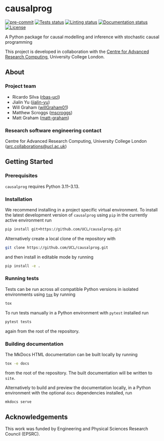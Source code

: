 # causalprog

[![pre-commit](https://img.shields.io/badge/pre--commit-enabled-brightgreen?logo=pre-commit&logoColor=white)](https://github.com/pre-commit/pre-commit)
[![Tests status][tests-badge]][tests-link]
[![Linting status][linting-badge]][linting-link]
[![Documentation status][documentation-badge]][documentation-link]
[![License][license-badge]](./LICENSE.md)

<!-- prettier-ignore-start -->
[tests-badge]:              https://github.com/UCL/causalprog/actions/workflows/tests.yml/badge.svg
[tests-link]:               https://github.com/UCL/causalprog/actions/workflows/tests.yml
[linting-badge]:            https://github.com/UCL/causalprog/actions/workflows/linting.yml/badge.svg
[linting-link]:             https://github.com/UCL/causalprog/actions/workflows/linting.yml
[documentation-badge]:      https://github.com/UCL/causalprog/actions/workflows/docs.yml/badge.svg
[documentation-link]:       https://github.com/UCL/causalprog/actions/workflows/docs.yml
[license-badge]:            https://img.shields.io/badge/License-MIT-yellow.svg
<!-- prettier-ignore-end -->

A Python package for causal modelling and inference with stochastic causal programming

This project is developed in collaboration with the
[Centre for Advanced Research Computing](https://ucl.ac.uk/arc), University
College London.

## About

### Project team

- Ricardo Silva ([rbas-ucl](https://github.com/rbas-ucl))
- Jialin Yu ([jialin-yu](https://github.com/jialin-yu))
- Will Graham ([willGraham01](https://github.com/willGraham01))
- Matthew Scroggs ([mscroggs](https://github.com/mscroggs))
- Matt Graham ([matt-graham](https://github.com/matt-graham))

### Research software engineering contact

Centre for Advanced Research Computing, University College London
([arc.collaborations@ucl.ac.uk](mailto:arc.collaborations@ucl.ac.uk))

## Getting Started

### Prerequisites

<!-- Any tools or versions of languages needed to run code. For example specific Python or Node versions. Minimum hardware requirements also go here. -->

`causalprog` requires Python 3.11&ndash;3.13.

### Installation

<!-- How to build or install the application. -->

We recommend installing in a project specific virtual environment. To install the latest
development version of `causalprog` using `pip` in the currently active environment run

```sh
pip install git+https://github.com/UCL/causalprog.git
```

Alternatively create a local clone of the repository with

```sh
git clone https://github.com/UCL/causalprog.git
```

and then install in editable mode by running

```sh
pip install -e .
```

### Running tests

<!-- How to run tests on your local system. -->

Tests can be run across all compatible Python versions in isolated environments
using [`tox`](https://tox.wiki/en/latest/) by running

```sh
tox
```

To run tests manually in a Python environment with `pytest` installed run

```sh
pytest tests
```

again from the root of the repository.

### Building documentation

The MkDocs HTML documentation can be built locally by running

```sh
tox -e docs
```

from the root of the repository. The built documentation will be written to
`site`.

Alternatively to build and preview the documentation locally, in a Python
environment with the optional `docs` dependencies installed, run

```sh
mkdocs serve
```

## Acknowledgements

This work was funded by Engineering and Physical Sciences Research Council (EPSRC).
